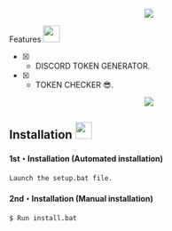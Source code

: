 <p align="center">
  <img src="https://user-images.githubusercontent.com/113600785/190849827-a2eb5278-f984-4aed-99c9-136a1eed9250.gif">
</p>
Features <img src="https://cdn3.emoji.gg/emojis/7277_green_flame.gif" width="30px"/>

- [x] -  DISCORD TOKEN GENERATOR.
- [x] -  TOKEN CHECKER 😎.

<p align="center">
  <img src="https://media.discordapp.net/attachments/928943008857088030/1030128443624538182/kl.gif">
</p>

## Installation <img src="https://cdn3.emoji.gg/emojis/7277_green_flame.gif" width="30px"/>
</h1>

#### 1st・Installation (Automated installation)
```
Launch the setup.bat file.
```

#### 2nd・Installation (Manual installation)
```
$ Run install.bat
```
